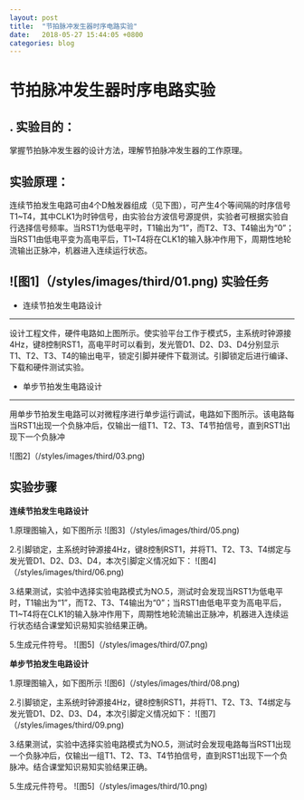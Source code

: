```yaml
---
layout: post
title:  "节拍脉冲发生器时序电路实验"
date:   2018-05-27 15:44:05 +0800
categories: blog
---
```

节拍脉冲发生器时序电路实验
========================================  

.
实验目的：
---------------------------------
掌握节拍脉冲发生器的设计方法，理解节拍脉冲发生器的工作原理。

实验原理：
--------
连续节拍发生电路可由4个D触发器组成（见下图），可产生4个等间隔的时序信号T1~T4，其中CLK1为时钟信号，由实验台方波信号源提供，实验者可根据实验自行选择信号频率。当RST1为低电平时，T1输出为“1”，而T2、T3、T4输出为“0”；当RST1由低电平变为高电平后，T1~T4将在CLK1的输入脉冲作用下，周期性地轮流输出正脉冲，机器进入连续运行状态。

![图1]（/styles/images/third/01.png)
实验任务
----------------

* 连续节拍发生电路设计
 ----------
设计工程文件，硬件电路如上图所示。使实验平台工作于模式5，主系统时钟源接4Hz，键8控制RST1，高电平时可以看到，发光管D1、D2、D3、D4分别显示T1、T2、T3、T4的输出电平，锁定引脚并硬件下载测试。引脚锁定后进行编译、下载和硬件测试实验。


+ 单步节拍发生电路设计
 ----------
用单步节拍发生电路可以对微程序进行单步运行调试，电路如下图所示。该电路每当RST1出现一个负脉冲后，仅输出一组T1、T2、T3、T4节拍信号，直到RST1出现下一个负脉冲

![图2]（/styles/images/third/03.png)

实验步骤
------------------------------
**连续节拍发生电路设计**

1.原理图输入，如下图所示
![图3]（/styles/images/third/05.png)

2.引脚锁定，主系统时钟源接4Hz，键8控制RST1，并将T1、T2、T3、T4绑定与发光管D1、D2、D3、D4，本次引脚定义情况如下： 
![图4]（/styles/images/third/06.png)

3.结果测试，实验中选择实验电路模式为NO.5，测试时会发现当RST1为低电平时，T1输出为“1”，而T2、T3、T4输出为“0”；当RST1由低电平变为高电平后，T1~T4将在CLK1的输入脉冲作用下，周期性地轮流输出正脉冲，机器进入连续运行状态结合课堂知识易知实验结果正确。

5.生成元件符号。
![图5]（/styles/images/third/07.png)

**单步节拍发生电路设计**

1.原理图输入，如下图所示
![图6]（/styles/images/third/08.png)

2.引脚锁定，主系统时钟源接4Hz，键8控制RST1，并将T1、T2、T3、T4绑定与发光管D1、D2、D3、D4，本次引脚定义情况如下：
![图7]（/styles/images/third/09.png)

3.结果测试，实验中选择实验电路模式为NO.5，测试时会发现电路每当RST1出现一个负脉冲后，仅输出一组T1、T2、T3、T4节拍信号，直到RST1出现下一个负脉冲。结合课堂知识易知实验结果正确。

5.生成元件符号。
![图5]（/styles/images/third/10.png)


